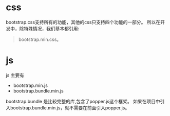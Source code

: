 ﻿# css 
bootstrap.css支持所有的功能，其他的css只支持四个功能的一部分。
所以在开发中，除特殊情况，我们基本都引用:
> bootstrap.min.css。

# js
js 主要有
- bootstrap.min.js
- bootstrap.bundle.min.js

bootstrap.bundle 是比较完整的库,包含了popper.js这个框架。
如果在项目中引入bootstrap.bundle.min.js，就不需要在前面引入popper.js。
